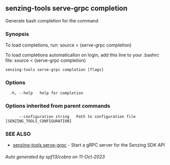 ## senzing-tools serve-grpc completion

Generate bash completion for the command

### Synopsis

To load completions, run:
source < (serve-grpc completion)

To load completions automaticallon on login, add this line to your .bashrc file:
source < (serve-grpc completion)


```
senzing-tools serve-grpc completion [flags]
```

### Options

```
  -h, --help   help for completion
```

### Options inherited from parent commands

```
      --configuration string   Path to configuration file [SENZING_TOOLS_CONFIGURATION]
```

### SEE ALSO

* [senzing-tools serve-grpc](senzing-tools_serve-grpc.md)	 - Start a gRPC server for the Senzing SDK API

###### Auto generated by spf13/cobra on 11-Oct-2023

